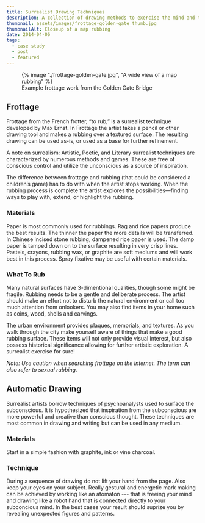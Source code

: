 ```yaml
---
title: Surrealist Drawing Techniques
description: A collection of drawing methods to exercise the mind and the role of the subconcious in art and design 
thumbnail: assets/images/frottage-golden-gate_thumb.jpg
thumbnailAlt: Closeup of a map rubbing 
date: 2014-04-06
tags:
  - case study
  - post
  - featured
---
```


<figure>
  {% image "./frottage-golden-gate.jpg", "A wide view of a map rubbing" %}
<figcaption>Example frottage work from the Golden Gate Bridge</figcaption>  
</figure>

## Frottage

Frottage from the French frotter, “to rub,” is a surrealist technique developed by Max Ernst. In Frottage the artist takes a pencil or other drawing tool and makes a rubbing over a textured surface. The resulting drawing can be used as-is, or used as a base for further refinement.

A note on surrealism: Artistic, Poetic, and Literary surrealist techniques are characterized by numerous methods and games. These are free of conscious control and utilize the unconscious as a source of inspiration.

The difference between frottage and rubbing (that could be considered a children’s game) has to do with when the artist stops working. When the rubbing process is complete the artist explores the possibilities—finding ways to play with, extend, or highlight the rubbing.

### Materials  
Paper is most commonly used for rubbings. Rag and rice papers produce the best results. The thinner the paper the more details will be transferred. In Chinese incised stone rubbing, dampened rice paper is used. The damp paper is tamped down on to the surface resulting in very crisp lines. Pastels, crayons, rubbing wax, or graphite are soft mediums and will work best in this process. Spray fixative may be useful with certain materials.

### What To Rub  
Many natural surfaces have 3-dimentional qualities, though some might be fragile. Rubbing needs to be a gentle and deliberate process. The artist should make an effort not to disturb the natural environment or call too much attention from onlookers. You may also find items in your home such as coins, wood, shells and carvings.

The urban environment provides plaques, memorials, and textures. As you walk through the city make yourself aware of things that make a good rubbing surface. These items will not only provide visual interest, but also possess historical significance allowing for further artistic exploration. A surrealist exercise for sure!

_Note: Use caution when searching frottage on the Internet. The term can also refer to sexual rubbing._

## Automatic Drawing

Surrealist artists borrow techniques of psychoanalysts used to surface the subconscious. It is hypothesized that inspiration from the subconscious are more powerful and creative than conscious thought. These techniques are most common in drawing and writing but can be used in any medium.

### Materials
Start in a simple fashion with graphite, ink or vine charcoal. 

### Technique
During a sequence of drawing do not lift your hand from the page. Also keep your eyes on your subject. Really gestural and energetic mark making can be achieved by working like an atomaton --- that is freeing your mind and drawing like a robot hand that is connected directly to your subconcious mind. In the best cases your result should suprize you by revealing unexpected figures and patterns. 